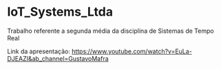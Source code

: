 # IoT_Systems_Ltda
Trabalho referente a segunda média da disciplina de Sistemas de Tempo Real

Link da apresentação: https://www.youtube.com/watch?v=EuLa-DJEAZI&ab_channel=GustavoMafra
